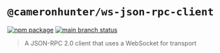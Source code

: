 # `@cameronhunter/ws-json-rpc-client`

[![npm package](https://img.shields.io/npm/v/%40cameronhunter/ws-json-rpc-client?logo=npm)](https://www.npmjs.com/package/@cameronhunter/ws-json-rpc-client)
[![main branch status](https://img.shields.io/github/actions/workflow/status/cameronhunter/ws-json-rpc-client/post-merge.yml?logo=github&label=main)](https://github.com/cameronhunter/ws-json-rpc-client/actions/workflows/post-merge.yml)

> A JSON-RPC 2.0 client that uses a WebSocket for transport
